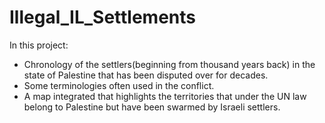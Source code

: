 # Illegal_IL_Settlements
In this project:
  - Chronology of the settlers(beginning from thousand years back) in the state of Palestine that has been disputed over for decades.
  - Some terminologies often used in the conflict.
  - A map integrated that highlights the territories that under the UN law belong to Palestine but have been swarmed by Israeli settlers.
  
